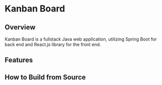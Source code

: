 # Kanban Board

## Overview
Kanban Board is a fullstack Java web application, utilizing Spring Boot for back end and React.js library for the front end.

## Features

## How to Build from Source
